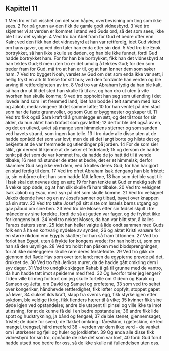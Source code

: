 ## Kapittel 11

1 Men tro er full visshet om det som håpes, overbevisning om ting som ikke sees.
2 For på grunn av den fikk de gamle godt vidnesbyrd.
3 Ved tro skjønner vi at verden er kommet i stand ved Guds ord, så det som sees, ikke ble til av det synlige.
4 Ved tro bar Abel fram for Gud et bedre offer enn Kain; ved den fikk han det vidnesbyrd at han var rettferdig, idet Gud vidnet om hans gaver, og ved den taler han enda etter sin død.
5 Ved tro ble Enok bortrykket, så han ikke skulle se døden, og han ble ikke funnet, fordi Gud hadde bortrykket ham. For før han ble bortrykket, fikk han det vidnesbyrd at han tektes Gud;
6 men uten tro er det umulig å tekkes Gud; for den som treder fram for Gud, må tro at han er til, og at han lønner dem som søker ham.
7 Ved tro bygget Noah, varslet av Gud om det som enda ikke var sett, i hellig frykt en ark til frelse for sitt hus; ved den fordømte han verden og ble arving til rettferdigheten av tro.
8 Ved tro var Abraham lydig da han ble kalt, så han dro ut til det sted han skulle få til arv, og han dro ut uten å vite hvorhen han skulle komme;
9 ved tro oppholdt han seg som utlending i det lovede land som i et fremmed land, idet han bodde i telt sammen med Isak og Jakob, medarvingene til det samme løfte;
10 for han ventet på den stad som har de faste grunnvoller, og som Gud er byggmester og skaper til.
11 Ved tro fikk også Sara kraft til å grunnlegge en ætt, og det til tross for sin alder, da hun aktet ham trofast som gav løftet;
12 derfor ble det også av en, og det en utlevd, avlet så mange som himmelens stjerner og som sanden ved havets strand, som ingen kan telle.
13 I tro døde alle disse uten at de hadde opnådd det som var lovt; men de så det langt borte og hilste det og bekjente at de var fremmede og utlendinger på jorden.
14 For de som sier slikt, gir derved til kjenne at de søker et fedreland;
15 og dersom de hadde tenkt på det som de var kommet fra, da hadde de jo hatt tid til å vende tilbake;
16 men nå stunder de etter et bedre, det er et himmelsk; derfor skammer Gud seg ikke ved dem, ved å kalles deres Gud; for han har gjort en stad ferdig til dem.
17 Ved tro ofret Abraham Isak dengang han ble fristet; ja, sin enbårne ofret han som hadde fått løftene,
18 han som det ble sagt til: I Isak skal det nevnes deg en ætt;
19 for han tenkte at Gud er mektig selv til å vekke opp døde, og at han slik skulle få ham tilbake.
20 Ved tro velsignet Isak Jakob og Esau, med syn på det som skulle komme.
21 Ved tro velsignet Jakob døende hver og en av Josefs sønner og tilbad, bøyet over knappen på sin stav.
22 Ved tro talte Josef på sitt siste om Israels barns utgang og gav påbud om sine ben.
23 Ved tro ble Moses etter sin fødsel skjult i tre måneder av sine foreldre, fordi de så at gutten var fager, og de fryktet ikke for kongens bud.
24 Ved tro nektet Moses, da han var blitt stor, å kalles Faraos datters sønn,
25 idet han heller valgte å lide ondt sammen med Guds folk enn å ha en kortvarig nydelse av synden,
26 og aktet Kristi vanære for en større rikdom enn Egypts skatter; for han så fram til lønnen.
27 Ved tro forlot han Egypt, uten å frykte for kongens vrede; for han holdt ut, som om han så den usynlige.
28 Ved tro holdt han påsken med blodsprengningen, for at ikke ødeleggeren skulle røre deres førstefødte.
29 Ved tro gikk de gjennom det Røde Hav som over tørt land; men da egypterne prøvde på det, druknet de.
30 Ved tro falt Jerikos murer, da de hadde gått omkring dem i syv dager.
31 Ved tro undgikk skjøgen Rahab å gå til grunne med de vantro, da hun hadde tatt imot speiderne med fred.
32 Og hvorfor taler jeg lenger? Tiden ville bli meg for kort om jeg skulle fortelle om Gideon og Barak og Samson og Jefta, om David og Samuel og profetene,
33 som ved tro seiret over kongeriker, håndhevde rettferdighet, fikk løfter oppfylt, stoppet gapet på løver,
34 slukket ilds kraft, slapp fra sverds egg, fikk styrke igjen etter sykdom, ble veldige i krig, fikk fienders hærer til å vike;
35 kvinner fikk sine døde igjen ved opstandelse; andre ble utspent til pinsel og ville ikke ta imot utløsning, for at de kunne få del i en bedre opstandelse;
36 andre fikk lide spott og hudstrykning, ja bånd og fengsel;
37 de ble stenet, gjennemsaget, fristet; de døde for sverd; de flakket omkring i fåreskinn, i gjeteskinn, de led mangel, trengsel, hård medferd
38 - verden var dem ikke verd - de vanket om i utørkener og fjell og huler og jordkløfter.
39 Og enda alle disse fikk vidnesbyrd for sin tro, opnådde de ikke det som var lovt,
40 fordi Gud forut hadde utsett noe bedre for oss, så de ikke skulle nå fullendelsen uten oss.
